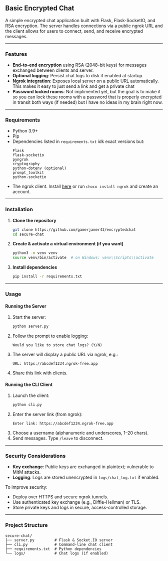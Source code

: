 ## Basic Encrypted Chat

A simple encrypted chat application built with Flask, Flask-SocketIO, and RSA encryption. The server handles connections via a public ngrok URL and the client allows for users to connect, send, and receive encrypted messages.

---

### Features

- **End-to-end encryption** using RSA (2048-bit keys) for messages exchanged between clients and server.
- **Optional logging**: Persist chat logs to disk if enabled at startup.
- **Ngrok integration**: Exposes local server on a public URL automatically. This makes it easy to just send a link and get a private chat
- **Password locked rooms**: Not implimented yet, but the goal is to make it so you can lock these rooms with a password that is properly encrypted in transit both ways (if needed) but I have no ideas in my brain right now.

---

### Requirements

- Python 3.9+
- Pip
- Dependencies listed in `requirements.txt` idk exact versions but:
  ```text
  Flask
  flask-socketio
  pyngrok
  cryptography
  python-dotenv (optional)
  prompt_toolkit
  python-socketio
  ```
- The ngrok client. Install [here](https://ngrok.com/) or run `choco install ngrok` and create an account.
---


### Installation

1. **Clone the repository**
   ```bash
   git clone https://github.com/gamerjamer43/encryptedchat
   cd secure-chat
   ```

2. **Create & activate a virtual environment (if you want)**
   ```bash
   python3 -m venv venv
   source venv/bin/activate  # on Windows: venv\\Scripts\\activate
   ```

3. **Install dependencies**
   ```bash
   pip install -r requirements.txt
   ```

---

### Usage

#### Running the Server

1. Start the server:
   ```bash
   python server.py
   ```
2. Follow the prompt to enable logging:
   ```text
   Would you like to store chat logs? (Y/N)
   ```
3. The server will display a public URL via ngrok, e.g.:
   ```text
   URL: https://abcdef1234.ngrok-free.app
   ```
4. Share this link with clients.

#### Running the CLI Client

1. Launch the client:
   ```bash
   python cli.py
   ```
2. Enter the server link (from ngrok):
   ```text
   Enter link: https://abcdef1234.ngrok-free.app
   ```
3. Choose a username (alphanumeric and underscores, 1–20 chars).
4. Send messages. Type `/leave` to disconnect.

---

### Security Considerations

- **Key exchange**: Public keys are exchanged in plaintext; vulnerable to MitM attacks.
- **Logging**: Logs are stored unencrypted in `logs/chat_log.txt` if enabled.

To improve security:
- Deploy over HTTPS and secure ngrok tunnels.
- Use authenticated key exchange (e.g., Diffie-Hellman) or TLS.
- Store private keys and logs in secure, access-controlled storage.

---

### Project Structure

```
secure-chat/
├── server.py         # Flask & Socket.IO server
├── cli.py            # Command-line chat client
├── requirements.txt  # Python dependencies
└── logs/             # Chat logs (if enabled)
```
